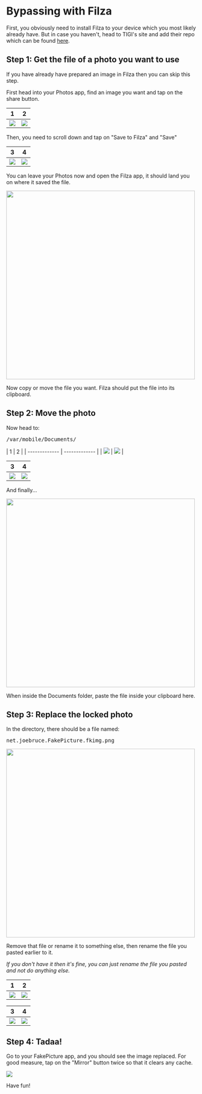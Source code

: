 
# Bypassing with Filza
First, you obviously need to install Filza to your device which you most likely already have. But in case you haven't, head to TIGI's site and add their repo which can be found [here](https://www.tigisoftware.com/default/?page_id=475).


## Step 1: Get the file of a photo you want to use
If you have already have prepared an image in Filza then you can skip this step.

First head into your Photos app, find an image you want and tap on the share button.

| 1 | 2 |
| ------------- | ------------- |
| <img src="TutorialAssets/4.png">  | <img src="TutorialAssets/5.png">  |

Then, you need to scroll down and tap on "Save to Filza" and "Save"

| 3 | 4 |
| ------------- | ------------- |
| <img src="TutorialAssets/3.png">  | <img src="TutorialAssets/1.png">  |

You can leave your Photos now and open the Filza app, it should land you on where it saved the file.

<img src="TutorialAssets/2.png" height="500px">

Now copy or move the file you want. Filza should put the file into its clipboard.

## Step 2: Move the photo
Now head to: <pre>/var/mobile/Documents/</pre>
| 1 | 2 |
| ------------- | ------------- |
| <img src="TutorialAssets/10.png">  | <img src="TutorialAssets/9.png">  |

| 3 | 4 |
| ------------- | ------------- |
| <img src="TutorialAssets/8.png">  | <img src="TutorialAssets/7.png">  |

And finally...

<img src="TutorialAssets/6.png" height="500px">

When inside the Documents folder, paste the file inside your clipboard here.

## Step 3: Replace the locked photo
In the directory, there should be a file named: <pre>net.joebruce.FakePicture.fkimg.png</pre>

<img src="TutorialAssets/11.png" height="500px">

Remove that file or rename it to something else, then rename the file you pasted earlier to it.

<i>If you don't have it then it's fine, you can just rename the file you pasted and not do anything else.</i>

| 1 | 2 |
| ------------- | ------------- |
| <img src="TutorialAssets/12.png">  | <img src="TutorialAssets/13.png">  |

| 3 | 4 |
| ------------- | ------------- |
| <img src="TutorialAssets/14.png">  | <img src="TutorialAssets/15.png">  |

## Step 4: Tadaa!
Go to your FakePicture app, and you should see the image replaced.
For good measure, tap on the "Mirror" button twice so that it clears any cache.

<img src="TutorialAssets/16.png">

Have fun!